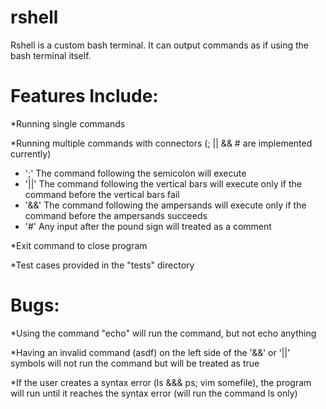 # rshell

Rshell is a custom bash terminal.  It can output commands as if using the bash terminal itself.

# Features Include:

*Running single commands

*Running multiple commands with connectors (; || && # are implemented currently)
* ';' The command following the semicolon will execute 
* '||' The command following the vertical bars will execute only if the command before the vertical bars fail
* '&&' The command following the ampersands will execute only if the command before the ampersands succeeds
* '#' Any input after the pound sign will treated as a comment

*Exit command to close program

*Test cases provided in the "tests" directory

# Bugs:

*Using the command "echo" will run the command, but not echo anything

*Having an invalid command (asdf) on the left side of the '&&' or '||' symbols will not run the command but will be treated as true 

*If the user creates a syntax error (ls &&& ps; vim somefile), the program will run until it reaches the syntax error (will run the command ls only)

